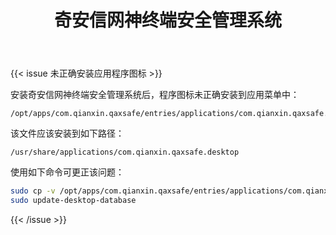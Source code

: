 ﻿---
id: 219
title: "奇安信网神终端安全管理系统"
weight: 219
version: "8.0.5-1400"
updateTime: "2022-01-18T11:36:33"
debName: "http://113.24.212.22:8090/upload/file/QAXSkylar-AKSingle-8.0.5.1400_loongarch64_UOS_Desktop_UI_E5FBBAFB960086F0455A241519844C97.deb"
debSize: "164.8 MB"
command: "/opt/apps/com.qianxin.qaxsafe/files/qaxtray --show"
compatibility: 2
---

{{< issue 未正确安装应用程序图标 >}}

安装奇安信网神终端安全管理系统后，程序图标未正确安装到应用菜单中：

```
/opt/apps/com.qianxin.qaxsafe/entries/applications/com.qianxin.qaxsafe.desktop
```

该文件应该安装到如下路径：

```
/usr/share/applications/com.qianxin.qaxsafe.desktop
```

使用如下命令可更正该问题：

```bash
sudo cp -v /opt/apps/com.qianxin.qaxsafe/entries/applications/com.qianxin.qaxsafe.desktop /usr/share/applications/
sudo update-desktop-database
```

{{< /issue >}}